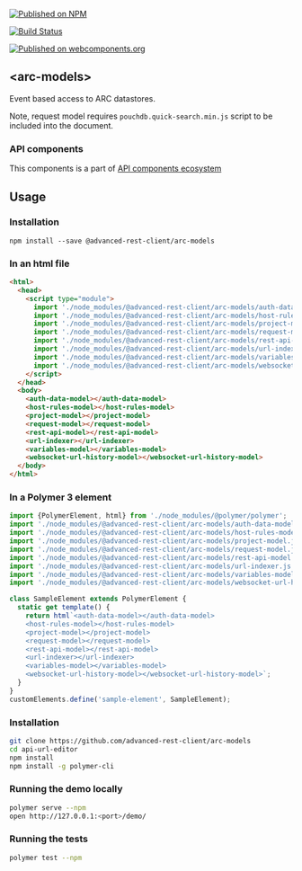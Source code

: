 [![Published on NPM](https://img.shields.io/npm/v/@advanced-rest-client/arc-models.svg)](https://www.npmjs.com/package/@advanced-rest-client/arc-models)

[![Build Status](https://travis-ci.org/advanced-rest-client/arc-models.svg?branch=stage)](https://travis-ci.org/advanced-rest-client/arc-models)

[![Published on webcomponents.org](https://img.shields.io/badge/webcomponents.org-published-blue.svg)](https://www.webcomponents.org/element/advanced-rest-client/arc-models)

## &lt;arc-models&gt;

Event based access to ARC datastores.

Note, request model requires `pouchdb.quick-search.min.js` script to be included into the document.

### API components

This components is a part of [API components ecosystem](https://elements.advancedrestclient.com/)

## Usage

### Installation
```
npm install --save @advanced-rest-client/arc-models
```

### In an html file

```html
<html>
  <head>
    <script type="module">
      import './node_modules/@advanced-rest-client/arc-models/auth-data-model.js';
      import './node_modules/@advanced-rest-client/arc-models/host-rules-model.js';
      import './node_modules/@advanced-rest-client/arc-models/project-model.js';
      import './node_modules/@advanced-rest-client/arc-models/request-model.js';
      import './node_modules/@advanced-rest-client/arc-models/rest-api-model.js';
      import './node_modules/@advanced-rest-client/arc-models/url-indexer.js';
      import './node_modules/@advanced-rest-client/arc-models/variables-model.js';
      import './node_modules/@advanced-rest-client/arc-models/websocket-url-history-model.js';
    </script>
  </head>
  <body>
    <auth-data-model></auth-data-model>
    <host-rules-model></host-rules-model>
    <project-model></project-model>
    <request-model></request-model>
    <rest-api-model></rest-api-model>
    <url-indexer></url-indexer>
    <variables-model></variables-model>
    <websocket-url-history-model></websocket-url-history-model>
  </body>
</html>
```

### In a Polymer 3 element

```js
import {PolymerElement, html} from './node_modules/@polymer/polymer';
import './node_modules/@advanced-rest-client/arc-models/auth-data-model.js';
import './node_modules/@advanced-rest-client/arc-models/host-rules-model.js';
import './node_modules/@advanced-rest-client/arc-models/project-model.js';
import './node_modules/@advanced-rest-client/arc-models/request-model.js';
import './node_modules/@advanced-rest-client/arc-models/rest-api-model.js';
import './node_modules/@advanced-rest-client/arc-models/url-indexer.js';
import './node_modules/@advanced-rest-client/arc-models/variables-model.js';
import './node_modules/@advanced-rest-client/arc-models/websocket-url-history-model.js';

class SampleElement extends PolymerElement {
  static get template() {
    return html`<auth-data-model></auth-data-model>
    <host-rules-model></host-rules-model>
    <project-model></project-model>
    <request-model></request-model>
    <rest-api-model></rest-api-model>
    <url-indexer></url-indexer>
    <variables-model></variables-model>
    <websocket-url-history-model></websocket-url-history-model>`;
  }
}
customElements.define('sample-element', SampleElement);
```

### Installation

```sh
git clone https://github.com/advanced-rest-client/arc-models
cd api-url-editor
npm install
npm install -g polymer-cli
```

### Running the demo locally

```sh
polymer serve --npm
open http://127.0.0.1:<port>/demo/
```

### Running the tests
```sh
polymer test --npm
```
